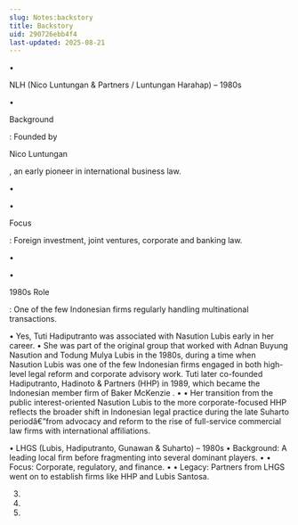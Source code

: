 ```yaml
---
slug: Notes:backstory
title: Backstory
uid: 290726ebb4f4
last-updated: 2025-08-21
---
```


•

NLH (Nico Luntungan & Partners / Luntungan Harahap) – 1980s

•

Background

: Founded by

Nico Luntungan

, an early pioneer in international business law.

•

•

Focus

: Foreign investment, joint ventures, corporate and banking law.

•

•

1980s Role

: One of the few Indonesian firms regularly handling multinational transactions.

• Yes,
Tuti Hadiputranto
was associated with
Nasution Lubis
early in her career.
• She was part of the original group that worked with
Adnan Buyung Nasution
and
Todung Mulya Lubis
in the 1980s, during a time when Nasution Lubis was one of the few Indonesian firms engaged in both high-level legal reform and corporate advisory work. Tuti later co-founded
Hadiputranto, Hadinoto & Partners (HHP)
in 1989, which became the Indonesian member firm of
Baker McKenzie
.
•
• Her transition from the public interest-oriented
Nasution Lubis
to the more corporate-focused
HHP
reflects the broader shift in Indonesian legal practice during the late Suharto periodâ€”from advocacy and reform to the rise of full-service commercial law firms with international affiliations.

• LHGS (Lubis, Hadiputranto, Gunawan & Suharto) – 1980s
• Background: A leading local firm before fragmenting into several dominant players.
•
• Focus: Corporate, regulatory, and finance.
•
• Legacy: Partners from LHGS went on to establish firms like HHP and Lubis Santosa.

3.
5.
7.
